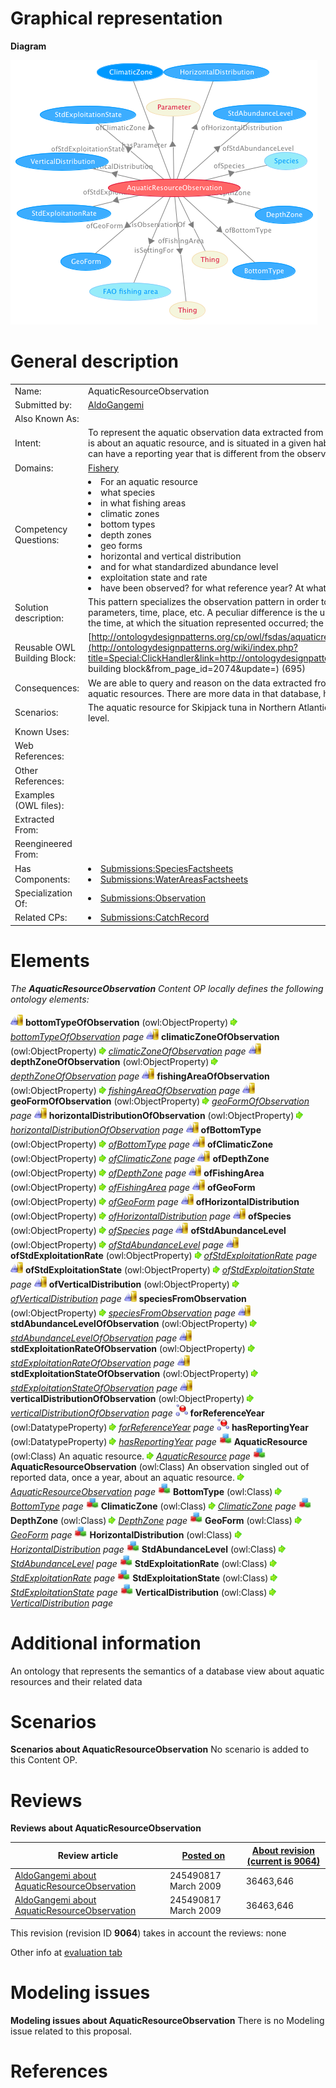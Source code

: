 #  Graphical representation


__Diagram__




[![Image:AquaticResourceObservation.png](./AquaticResourceObservation.png)](../Image/AquaticResourceObservation.png.md "Image:AquaticResourceObservation.png")




#  General description




|  |  |
| --- | --- |
|  Name: |  AquaticResourceObservation |
|  Submitted by: | [AldoGangemi](../User/AldoGangemi.md "User:AldoGangemi") |
|  Also Known As: |  |
|  Intent: |  To represent the aquatic observation data extracted from factsheet application. An aquatic observation refers to a specific year, is about an aquatic resource, and is situated in a given habitat, in which the aquatic species from the resource live. Observations can have a reporting year that is different from the observation time. |
|  Domains: | [Fishery](../Community/Fishery.md "Community:Fishery") |
|  Competency Questions: | <li> For an aquatic resource</li><li> what species</li><li> in what fishing areas</li><li> climatic zones</li><li> bottom types</li><li> depth zones</li><li> geo forms</li><li> horizontal and vertical distribution</li><li> and for what standardized abundance level</li><li> exploitation state and rate</li><li> have been observed? for what reference year? At what year the observation has been recorded?</li> |
|  Solution description: |  This pattern specializes the observation pattern in order to represent situations of aquatic resource features, which contain parameters, time, place, etc. A peculiar difference is the use of two temporal indexes: reference and reporting times. The first is the time, at which the situation represented occurred; the second is the time, at which the observation has been reported. |
|  Reusable OWL Building Block: | [http://ontologydesignpatterns.org/cp/owl/fsdas/aquaticresourceobservation.owl](http://ontologydesignpatterns.org/wiki/index.php?title=Special:ClickHandler&link=http://ontologydesignpatterns.org/cp/owl/fsdas/aquaticresourceobservation.owl&message=OWL building block&from_page_id=2074&update=) (695) |
|  Consequences: |  We are able to query and reason on the data extracted from the FactSheets XML database, concerning the observation of aquatic resources. There are more data in that database, however. |
|  Scenarios: |  The aquatic resource for Skipjack tuna in Northern Atlantic in 2004 (as reported in 2008) was observed with low abundance level. |
|  Known Uses: |  |
|  Web References: |  |
|  Other References: |  |
|  Examples (OWL files): |  |
|  Extracted From: |  |
|  Reengineered From: |  |
|  Has Components: | <li><a class="new" href="http://ontologydesignpatterns.org/wiki/Special:AddData/Content OP Proposal Form/Submissions:SpeciesFactsheets" title="Submissions:SpeciesFactsheets (not yet written)">Submissions:SpeciesFactsheets</a></li><li><a class="new" href="http://ontologydesignpatterns.org/wiki/Special:AddData/Content OP Proposal Form/Submissions:WaterAreasFactsheets" title="Submissions:WaterAreasFactsheets (not yet written)">Submissions:WaterAreasFactsheets</a></li> |
|  Specialization Of: | <li><a href="./AquaticResourceObservation.md" title="Submissions:Observation">Submissions:Observation</a></li> |
|  Related CPs: | <li><a href="../CatchRecord/CatchRecord.md" title="Submissions:CatchRecord">Submissions:CatchRecord</a></li> |


  




#  Elements


_The __AquaticResourceObservation__ Content OP locally defines the following ontology elements:_



[![ObjectProperty](./20px-ObjectProperty.gif)](../Image/ObjectProperty.gif.md "ObjectProperty") __bottomTypeOfObservation__ (owl:ObjectProperty) 
 [![](./11px-ArrowRight.gif)](../Image/ArrowRight.gif.md "ArrowRight.gif") _[bottomTypeOfObservation](./AquaticResourceObservation/bottomTypeOfObservation.md "Submissions:AquaticResourceObservation/bottomTypeOfObservation") page_
[![ObjectProperty](./20px-ObjectProperty.gif)](../Image/ObjectProperty.gif.md "ObjectProperty") __climaticZoneOfObservation__ (owl:ObjectProperty) 
 [![](./11px-ArrowRight.gif)](../Image/ArrowRight.gif.md "ArrowRight.gif") _[climaticZoneOfObservation](./AquaticResourceObservation/climaticZoneOfObservation.md "Submissions:AquaticResourceObservation/climaticZoneOfObservation") page_
[![ObjectProperty](./20px-ObjectProperty.gif)](../Image/ObjectProperty.gif.md "ObjectProperty") __depthZoneOfObservation__ (owl:ObjectProperty) 
 [![](./11px-ArrowRight.gif)](../Image/ArrowRight.gif.md "ArrowRight.gif") _[depthZoneOfObservation](./AquaticResourceObservation/depthZoneOfObservation.md "Submissions:AquaticResourceObservation/depthZoneOfObservation") page_
[![ObjectProperty](./20px-ObjectProperty.gif)](../Image/ObjectProperty.gif.md "ObjectProperty") __fishingAreaOfObservation__ (owl:ObjectProperty) 
 [![](./11px-ArrowRight.gif)](../Image/ArrowRight.gif.md "ArrowRight.gif") _[fishingAreaOfObservation](./AquaticResourceObservation/fishingAreaOfObservation.md "Submissions:AquaticResourceObservation/fishingAreaOfObservation") page_
[![ObjectProperty](./20px-ObjectProperty.gif)](../Image/ObjectProperty.gif.md "ObjectProperty") __geoFormOfObservation__ (owl:ObjectProperty) 
 [![](./11px-ArrowRight.gif)](../Image/ArrowRight.gif.md "ArrowRight.gif") _[geoFormOfObservation](./AquaticResourceObservation/geoFormOfObservation.md "Submissions:AquaticResourceObservation/geoFormOfObservation") page_
[![ObjectProperty](./20px-ObjectProperty.gif)](../Image/ObjectProperty.gif.md "ObjectProperty") __horizontalDistributionOfObservation__ (owl:ObjectProperty) 
 [![](./11px-ArrowRight.gif)](../Image/ArrowRight.gif.md "ArrowRight.gif") _[horizontalDistributionOfObservation](./AquaticResourceObservation/horizontalDistributionOfObservation.md "Submissions:AquaticResourceObservation/horizontalDistributionOfObservation") page_
[![ObjectProperty](./20px-ObjectProperty.gif)](../Image/ObjectProperty.gif.md "ObjectProperty") __ofBottomType__ (owl:ObjectProperty) 
 [![](./11px-ArrowRight.gif)](../Image/ArrowRight.gif.md "ArrowRight.gif") _[ofBottomType](./AquaticResourceObservation/ofBottomType.md "Submissions:AquaticResourceObservation/ofBottomType") page_
[![ObjectProperty](./20px-ObjectProperty.gif)](../Image/ObjectProperty.gif.md "ObjectProperty") __ofClimaticZone__ (owl:ObjectProperty) 
 [![](./11px-ArrowRight.gif)](../Image/ArrowRight.gif.md "ArrowRight.gif") _[ofClimaticZone](./AquaticResourceObservation/ofClimaticZone.md "Submissions:AquaticResourceObservation/ofClimaticZone") page_
[![ObjectProperty](./20px-ObjectProperty.gif)](../Image/ObjectProperty.gif.md "ObjectProperty") __ofDepthZone__ (owl:ObjectProperty) 
 [![](./11px-ArrowRight.gif)](../Image/ArrowRight.gif.md "ArrowRight.gif") _[ofDepthZone](./AquaticResourceObservation/ofDepthZone.md "Submissions:AquaticResourceObservation/ofDepthZone") page_
[![ObjectProperty](./20px-ObjectProperty.gif)](../Image/ObjectProperty.gif.md "ObjectProperty") __ofFishingArea__ (owl:ObjectProperty) 
 [![](./11px-ArrowRight.gif)](../Image/ArrowRight.gif.md "ArrowRight.gif") _[ofFishingArea](./AquaticResourceObservation/ofFishingArea.md "Submissions:AquaticResourceObservation/ofFishingArea") page_
[![ObjectProperty](./20px-ObjectProperty.gif)](../Image/ObjectProperty.gif.md "ObjectProperty") __ofGeoForm__ (owl:ObjectProperty) 
 [![](./11px-ArrowRight.gif)](../Image/ArrowRight.gif.md "ArrowRight.gif") _[ofGeoForm](./AquaticResourceObservation/ofGeoForm.md "Submissions:AquaticResourceObservation/ofGeoForm") page_
[![ObjectProperty](./20px-ObjectProperty.gif)](../Image/ObjectProperty.gif.md "ObjectProperty") __ofHorizontalDistribution__ (owl:ObjectProperty) 
 [![](./11px-ArrowRight.gif)](../Image/ArrowRight.gif.md "ArrowRight.gif") _[ofHorizontalDistribution](./AquaticResourceObservation/ofHorizontalDistribution.md "Submissions:AquaticResourceObservation/ofHorizontalDistribution") page_
[![ObjectProperty](./20px-ObjectProperty.gif)](../Image/ObjectProperty.gif.md "ObjectProperty") __ofSpecies__ (owl:ObjectProperty) 
 [![](./11px-ArrowRight.gif)](../Image/ArrowRight.gif.md "ArrowRight.gif") _[ofSpecies](./AquaticResourceObservation/ofSpecies.md "Submissions:AquaticResourceObservation/ofSpecies") page_
[![ObjectProperty](./20px-ObjectProperty.gif)](../Image/ObjectProperty.gif.md "ObjectProperty") __ofStdAbundanceLevel__ (owl:ObjectProperty) 
 [![](./11px-ArrowRight.gif)](../Image/ArrowRight.gif.md "ArrowRight.gif") _[ofStdAbundanceLevel](./AquaticResourceObservation/ofStdAbundanceLevel.md "Submissions:AquaticResourceObservation/ofStdAbundanceLevel") page_
[![ObjectProperty](./20px-ObjectProperty.gif)](../Image/ObjectProperty.gif.md "ObjectProperty") __ofStdExploitationRate__ (owl:ObjectProperty) 
 [![](./11px-ArrowRight.gif)](../Image/ArrowRight.gif.md "ArrowRight.gif") _[ofStdExploitationRate](./AquaticResourceObservation/ofStdExploitationRate.md "Submissions:AquaticResourceObservation/ofStdExploitationRate") page_
[![ObjectProperty](./20px-ObjectProperty.gif)](../Image/ObjectProperty.gif.md "ObjectProperty") __ofStdExploitationState__ (owl:ObjectProperty) 
 [![](./11px-ArrowRight.gif)](../Image/ArrowRight.gif.md "ArrowRight.gif") _[ofStdExploitationState](./AquaticResourceObservation/ofStdExploitationState.md "Submissions:AquaticResourceObservation/ofStdExploitationState") page_
[![ObjectProperty](./20px-ObjectProperty.gif)](../Image/ObjectProperty.gif.md "ObjectProperty") __ofVerticalDistribution__ (owl:ObjectProperty) 
 [![](./11px-ArrowRight.gif)](../Image/ArrowRight.gif.md "ArrowRight.gif") _[ofVerticalDistribution](./AquaticResourceObservation/ofVerticalDistribution.md "Submissions:AquaticResourceObservation/ofVerticalDistribution") page_
[![ObjectProperty](./20px-ObjectProperty.gif)](../Image/ObjectProperty.gif.md "ObjectProperty") __speciesFromObservation__ (owl:ObjectProperty) 
 [![](./11px-ArrowRight.gif)](../Image/ArrowRight.gif.md "ArrowRight.gif") _[speciesFromObservation](./AquaticResourceObservation/speciesFromObservation.md "Submissions:AquaticResourceObservation/speciesFromObservation") page_
[![ObjectProperty](./20px-ObjectProperty.gif)](../Image/ObjectProperty.gif.md "ObjectProperty") __stdAbundanceLevelOfObservation__ (owl:ObjectProperty) 
 [![](./11px-ArrowRight.gif)](../Image/ArrowRight.gif.md "ArrowRight.gif") _[stdAbundanceLevelOfObservation](./AquaticResourceObservation/stdAbundanceLevelOfObservation.md "Submissions:AquaticResourceObservation/stdAbundanceLevelOfObservation") page_
[![ObjectProperty](./20px-ObjectProperty.gif)](../Image/ObjectProperty.gif.md "ObjectProperty") __stdExploitationRateOfObservation__ (owl:ObjectProperty) 
 [![](./11px-ArrowRight.gif)](../Image/ArrowRight.gif.md "ArrowRight.gif") _[stdExploitationRateOfObservation](./AquaticResourceObservation/stdExploitationRateOfObservation.md "Submissions:AquaticResourceObservation/stdExploitationRateOfObservation") page_
[![ObjectProperty](./20px-ObjectProperty.gif)](../Image/ObjectProperty.gif.md "ObjectProperty") __stdExploitationStateOfObservation__ (owl:ObjectProperty) 
 [![](./11px-ArrowRight.gif)](../Image/ArrowRight.gif.md "ArrowRight.gif") _[stdExploitationStateOfObservation](./AquaticResourceObservation/stdExploitationStateOfObservation.md "Submissions:AquaticResourceObservation/stdExploitationStateOfObservation") page_
[![ObjectProperty](./20px-ObjectProperty.gif)](../Image/ObjectProperty.gif.md "ObjectProperty") __verticalDistributionOfObservation__ (owl:ObjectProperty) 
 [![](./11px-ArrowRight.gif)](../Image/ArrowRight.gif.md "ArrowRight.gif") _[verticalDistributionOfObservation](./AquaticResourceObservation/verticalDistributionOfObservation.md "Submissions:AquaticResourceObservation/verticalDistributionOfObservation") page_
[![DatatypeProperty](./20px-DatatypeProperty.gif)](../Image/DatatypeProperty.gif.md "DatatypeProperty") __forReferenceYear__ (owl:DatatypeProperty) 
 [![](./11px-ArrowRight.gif)](../Image/ArrowRight.gif.md "ArrowRight.gif") _[forReferenceYear](./AquaticResourceObservation/forReferenceYear.md "Submissions:AquaticResourceObservation/forReferenceYear") page_
[![DatatypeProperty](./20px-DatatypeProperty.gif)](../Image/DatatypeProperty.gif.md "DatatypeProperty") __hasReportingYear__ (owl:DatatypeProperty) 
 [![](./11px-ArrowRight.gif)](../Image/ArrowRight.gif.md "ArrowRight.gif") _[hasReportingYear](./AquaticResourceObservation/hasReportingYear.md "Submissions:AquaticResourceObservation/hasReportingYear") page_
[![Class](./20px-Class.gif)](../Image/Class.gif.md "Class") __AquaticResource__ (owl:Class) An aquatic resource. 
 [![](./11px-ArrowRight.gif)](../Image/ArrowRight.gif.md "ArrowRight.gif") _[AquaticResource](./AquaticResourceObservation/AquaticResource.md "Submissions:AquaticResourceObservation/AquaticResource") page_
[![Class](./20px-Class.gif)](../Image/Class.gif.md "Class") __AquaticResourceObservation__ (owl:Class) An observation singled out of reported data, once a year, about an aquatic resource. 
 [![](./11px-ArrowRight.gif)](../Image/ArrowRight.gif.md "ArrowRight.gif") _[AquaticResourceObservation](./AquaticResourceObservation.md "Submissions:AquaticResourceObservation/AquaticResourceObservation") page_
[![Class](./20px-Class.gif)](../Image/Class.gif.md "Class") __BottomType__ (owl:Class) 
 [![](./11px-ArrowRight.gif)](../Image/ArrowRight.gif.md "ArrowRight.gif") _[BottomType](./AquaticResourceObservation/BottomType.md "Submissions:AquaticResourceObservation/BottomType") page_
[![Class](./20px-Class.gif)](../Image/Class.gif.md "Class") __ClimaticZone__ (owl:Class) 
 [![](./11px-ArrowRight.gif)](../Image/ArrowRight.gif.md "ArrowRight.gif") _[ClimaticZone](../ClimaticZone/ClimaticZone.md "Submissions:AquaticResourceObservation/ClimaticZone") page_
[![Class](./20px-Class.gif)](../Image/Class.gif.md "Class") __DepthZone__ (owl:Class) 
 [![](./11px-ArrowRight.gif)](../Image/ArrowRight.gif.md "ArrowRight.gif") _[DepthZone](./AquaticResourceObservation/DepthZone.md "Submissions:AquaticResourceObservation/DepthZone") page_
[![Class](./20px-Class.gif)](../Image/Class.gif.md "Class") __GeoForm__ (owl:Class) 
 [![](./11px-ArrowRight.gif)](../Image/ArrowRight.gif.md "ArrowRight.gif") _[GeoForm](./AquaticResourceObservation/GeoForm.md "Submissions:AquaticResourceObservation/GeoForm") page_
[![Class](./20px-Class.gif)](../Image/Class.gif.md "Class") __HorizontalDistribution__ (owl:Class) 
 [![](./11px-ArrowRight.gif)](../Image/ArrowRight.gif.md "ArrowRight.gif") _[HorizontalDistribution](./AquaticResourceObservation/HorizontalDistribution.md "Submissions:AquaticResourceObservation/HorizontalDistribution") page_
[![Class](./20px-Class.gif)](../Image/Class.gif.md "Class") __StdAbundanceLevel__ (owl:Class) 
 [![](./11px-ArrowRight.gif)](../Image/ArrowRight.gif.md "ArrowRight.gif") _[StdAbundanceLevel](./AquaticResourceObservation/ofStdAbundanceLevel.md "Submissions:AquaticResourceObservation/StdAbundanceLevel") page_
[![Class](./20px-Class.gif)](../Image/Class.gif.md "Class") __StdExploitationRate__ (owl:Class) 
 [![](./11px-ArrowRight.gif)](../Image/ArrowRight.gif.md "ArrowRight.gif") _[StdExploitationRate](./AquaticResourceObservation/ofStdExploitationRate.md "Submissions:AquaticResourceObservation/StdExploitationRate") page_
[![Class](./20px-Class.gif)](../Image/Class.gif.md "Class") __StdExploitationState__ (owl:Class) 
 [![](./11px-ArrowRight.gif)](../Image/ArrowRight.gif.md "ArrowRight.gif") _[StdExploitationState](./AquaticResourceObservation/ofStdExploitationState.md "Submissions:AquaticResourceObservation/StdExploitationState") page_
[![Class](./20px-Class.gif)](../Image/Class.gif.md "Class") __VerticalDistribution__ (owl:Class) 
 [![](./11px-ArrowRight.gif)](../Image/ArrowRight.gif.md "ArrowRight.gif") _[VerticalDistribution](../VerticalDistribution/VerticalDistribution.md "Submissions:AquaticResourceObservation/VerticalDistribution") page_
#  Additional information


An ontology that represents the semantics of a database view about aquatic resources and their related data



#  Scenarios



__Scenarios about AquaticResourceObservation__
No scenario is added to this Content OP.




#  Reviews



__Reviews about AquaticResourceObservation__


| Review article | [Posted on](../Property/CreationDate.md "Property:CreationDate") | [About revision (current is 9064)](../Property/ReviewAboutVersion.md "Property:ReviewAboutVersion") |
| --- | --- | --- |
| [AldoGangemi about AquaticResourceObservation](../Community/AldoGangemi_about_AquaticResourceObservation.md "Community:AldoGangemi about AquaticResourceObservation") | 245490817 March 2009 | 36463,646 |
| [AldoGangemi about AquaticResourceObservation](../Reviews/AldoGangemi_about_AquaticResourceObservation.md "Reviews:AldoGangemi about AquaticResourceObservation") | 245490817 March 2009 | 36463,646 |


This revision (revision ID __9064__) takes in account the reviews: none


Other info at [evaluation tab](http://ontologydesignpatterns.org/wiki/index.php?title=Submissions:AquaticResourceObservation&action=evaluation "http://ontologydesignpatterns.org/wiki/index.php?title=Submissions:AquaticResourceObservation&action=evaluation")




  




#  Modeling issues



__Modeling issues about AquaticResourceObservation__
There is no Modeling issue related to this proposal.




  




#  References